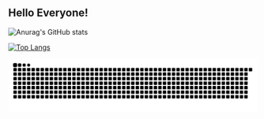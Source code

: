 ## Hello Everyone!

![Anurag's GitHub stats](https://github-readme-stats.vercel.app/api?username=jakob-schilke&show_icons=true&theme=dracula&locale=de&rank_icon=github)

[![Top Langs](https://github-readme-stats.vercel.app/api/top-langs/?username=jakob-schilke&layout=pie)](https://github.com/anuraghazra/github-readme-stats)

<img src="https://raw.githubusercontent.com/jakob-schilke/jakob-schilke/output/github-contribution-grid-snake.svg" />

